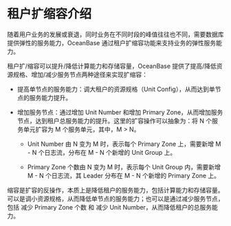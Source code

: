 # 租户扩缩容介绍

随着用户业务的发展或衰退，同时业务在不同时段的峰值往往也不同，需要数据库提供弹性的服务能力，OceanBase 通过租户扩缩容功能来支持业务的弹性服务能力。

租户扩/缩容可以提升/降低计算能力和存储容量，OceanBase 提供了提高/降低资源规格、增加/减少服务节点两种途径来实现扩缩容：

* 提高单节点的服务能力：调大租户的资源规格（Unit Config），从而达到单节点的服务能力提升。

* 增加服务节点：通过增加 Unit Number 和增加 Primary Zone，从而增加服务节点，达到租户总服务能力的提升。这里的扩容操作可以抽象为：将 N 个服务单元扩容为 M 个服务单元，其中，M > N。
  
  * Unit Number 由 N 变为 M 时，表示每个 Primary Zone 上，需要新增 M - N 个日志流，分布在 M - N 个新增的 Unit Group 上。
  
  * Primary Zone 个数由 N 变为 M 时，表示每个 Unit Group 内，需要新增 M - N 个日志流，其 Leader 分布在 M - N 个新增的 Primary Zone 上。

缩容是扩容的反操作，本质上是降低租户的服务能力，包括计算能力和存储容量。可以是调小资源规格，从而降低单节点的服务能力；也可以是通过减少服务节点，包括 减少 Primary Zone 个数 和 减少 Unit Number，从而降低租户的总服务能力。
